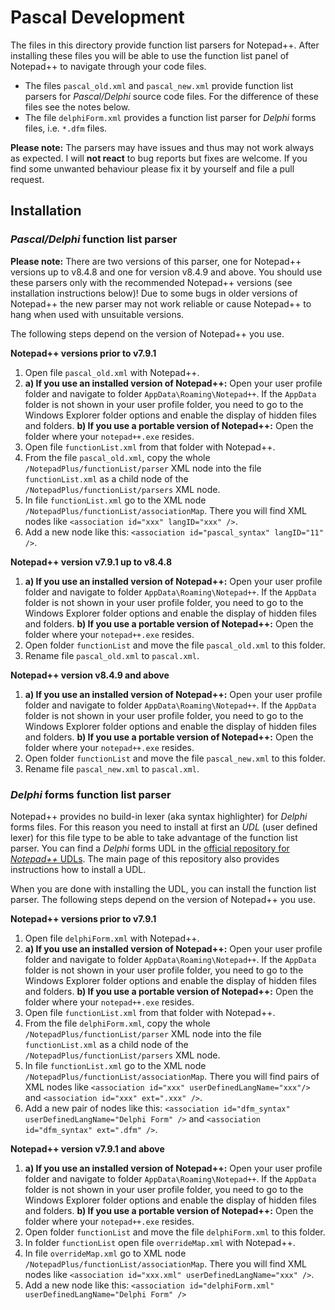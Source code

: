# Pascal Development

The files in this directory provide function list parsers for Notepad++. After installing these files you will be able to use the function list panel of Notepad++ to navigate through your code files.

* The files `pascal_old.xml` and `pascal_new.xml` provide function list parsers for _Pascal/Delphi_ source code files. For the difference of these files see the notes below.
* The file `delphiForm.xml` provides a function list parser for _Delphi_ forms files, i.e. `*.dfm` files.

**Please note:** The parsers may have issues and thus may not work always as expected. I will **not react** to bug reports but fixes are welcome. If you find some unwanted behaviour please fix it by yourself and file a pull request.


## Installation

### _Pascal/Delphi_ function list parser

**Please note:** There are two versions of this parser, one for Notepad++ versions up to v8.4.8 and one for version v8.4.9 and above. You should use these parsers only with the recommended Notepad++ versions (see installation instructions below)! Due to some bugs in older versions of Notepad++ the new parser may not work reliable or cause Notepad++ to hang when used with unsuitable versions.

The following steps depend on the version of Notepad++ you use.

**Notepad++ versions prior to v7.9.1**

1. Open file `pascal_old.xml` with Notepad++.
2. **a) If you use an installed version of Notepad++:** Open your user profile folder and navigate to folder `AppData\Roaming\Notepad++`. If the `AppData` folder is not shown in your user profile folder, you need to go to the Windows Explorer folder options and enable the display of hidden files and folders.
   **b) If you use a portable version of Notepad++:** Open the folder where your `notepad++.exe` resides.
3. Open file `functionList.xml` from that folder with Notepad++.
4. From the file `pascal_old.xml`, copy the whole `/NotepadPlus/functionList/parser` XML node into the file `functionList.xml` as a child node of the `/NotepadPlus/functionList/parsers` XML node.
5. In file `functionList.xml` go to the XML node `/NotepadPlus/functionList/associationMap`. There you will find XML nodes like `<association id="xxx" langID="xxx" />`.
6. Add a new node like this: `<association id="pascal_syntax" langID="11" />`.

**Notepad++ version v7.9.1 up to v8.4.8**

1. **a) If you use an installed version of Notepad++:** Open your user profile folder and navigate to folder `AppData\Roaming\Notepad++`. If the `AppData` folder is not shown in your user profile folder, you need to go to the Windows Explorer folder options and enable the display of hidden files and folders.
   **b) If you use a portable version of Notepad++:** Open the folder where your `notepad++.exe` resides.
2. Open folder `functionList` and move the file `pascal_old.xml` to this folder.
3. Rename file `pascal_old.xml` to `pascal.xml`.

**Notepad++ version v8.4.9 and above**

1. **a) If you use an installed version of Notepad++:** Open your user profile folder and navigate to folder `AppData\Roaming\Notepad++`. If the `AppData` folder is not shown in your user profile folder, you need to go to the Windows Explorer folder options and enable the display of hidden files and folders.
   **b) If you use a portable version of Notepad++:** Open the folder where your `notepad++.exe` resides.
2. Open folder `functionList` and move the file `pascal_new.xml` to this folder.
3. Rename file `pascal_new.xml` to `pascal.xml`.


### _Delphi_ forms function list parser

Notepad++ provides no build-in lexer (aka syntax highlighter) for _Delphi_ forms files. For this reason you need to install at first an _UDL_ (user defined lexer) for this file type to be able to take advantage of the function list parser. You can find a _Delphi_ forms UDL in the [official repository for _Notepad++_ UDLs](https://github.com/notepad-plus-plus/userDefinedLanguages/tree/master/UDLs). The main page of this repository also provides instructions how to install a UDL.

When you are done with installing the UDL, you can install the function list parser. The following steps depend on the version of Notepad++ you use.

**Notepad++ versions prior to v7.9.1**

1. Open file `delphiForm.xml` with Notepad++.
2. **a) If you use an installed version of Notepad++:** Open your user profile folder and navigate to folder `AppData\Roaming\Notepad++`. If the `AppData` folder is not shown in your user profile folder, you need to go to the Windows Explorer folder options and enable the display of hidden files and folders.
   **b) If you use a portable version of Notepad++:** Open the folder where your `notepad++.exe` resides.
3. Open file `functionList.xml` from that folder with Notepad++.
4. From the file `delphiForm.xml`, copy the whole `/NotepadPlus/functionList/parser` XML node into the file `functionList.xml` as a child node of the `/NotepadPlus/functionList/parsers` XML node.
5. In file `functionList.xml` go to the XML node `/NotepadPlus/functionList/associationMap`. There you will find pairs of XML nodes like `<association id="xxx" userDefinedLangName="xxx"/>` and `<association id="xxx" ext=".xxx" />`.
6. Add a new pair of nodes like this: `<association id="dfm_syntax" userDefinedLangName="Delphi Form" />` and `<association id="dfm_syntax" ext=".dfm" />`.

**Notepad++ version v7.9.1 and above**

1. **a) If you use an installed version of Notepad++:** Open your user profile folder and navigate to folder `AppData\Roaming\Notepad++`. If the `AppData` folder is not shown in your user profile folder, you need to go to the Windows Explorer folder options and enable the display of hidden files and folders.
   **b) If you use a portable version of Notepad++:** Open the folder where your `notepad++.exe` resides.
2. Open folder `functionList` and move the file `delphiForm.xml` to this folder.
3. In folder `functionList` open file `overrideMap.xml` with Notepad++.
4. In file `overrideMap.xml` go to XML node `/NotepadPlus/functionList/associationMap`. There you will find XML nodes like `<association id="xxx.xml" userDefinedLangName="xxx" />`.
5. Add a new node like this: `<association id="delphiForm.xml" userDefinedLangName="Delphi Form" />`
